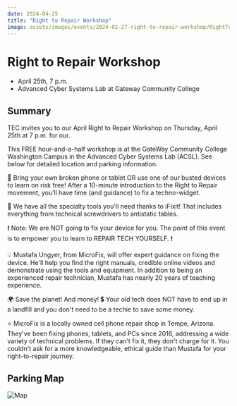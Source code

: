 ```yaml
---
date: 2024-04-25
title: "Right to Repair Workshop"
image: assets/images/events/2024-02-27-right-to-repair-workshop/RightToRepairHub2.jpg
---
```


# Right to Repair Workshop

- April 25th, 7 p.m.
- Advanced Cyber Systems Lab at Gateway Community College

## Summary

TEC invites you to our April Right to Repair Workshop on Thursday, April 25th at 7 p.m. for our.

This FREE hour-and-a-half workshop is at the GateWay Community College Washington Campus in the Advanced Cyber Systems Lab (ACSL). See below for detailed location and parking information. 

🤳 Bring your own broken phone or tablet OR use one of our busted devices to learn on risk free! After a 10-minute introduction to the Right to Repair movement, you’ll have time (and guidance) to fix a techno-widget. 

🔧 We have all the specialty tools you'll need thanks to iFixit! That includes everything from  technical screwdrivers to antistatic tables. 


❗ Note: We are NOT going to fix your device for you. The point of this event is to empower you to learn to REPAIR TECH YOURSELF. ❗ 

💡 Mustafa Ungyer, from MicroFix, will offer expert guidance on fixing the device. He'll help you find the right manuals, credible online videos and demonstrate using the tools and equipment. In addition to being an experienced repair technician, Mustafa has nearly 20 years of teaching experience. 

🌍 Save the planet! And money! 💲 Your old tech does NOT have to end up in a landfill and you don't need to be a techie to save some money. 

⭐ MicroFix is a locally owned cell phone repair shop in Tempe, Arizona. They've been fixing phones, tablets, and PCs since 2016, addressing a wide variety of technical problems. If they can't fix it, they don't charge for it. You couldn't ask for a more knowledgeable, ethical guide than Mustafa for your right-to-repair journey. 

## Parking Map

![Map](/assets/images/events/2024-02-27-right-to-repair-workshop/FB_IMG_1707802988158.jpg)
